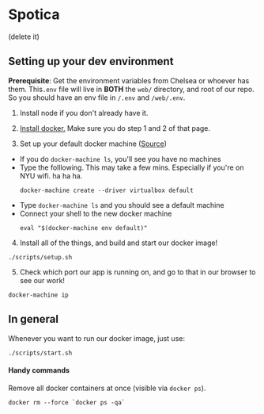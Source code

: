 # Spotica
(delete it)

## Setting up your dev environment

__Prerequisite__: Get the environment variables from Chelsea or whoever has them. This`.env` file will live in __BOTH__ the `web/` directory, and root of our repo. So you should have an env file in `/.env` and `/web/.env`.

1. Install node if you don't already have it.

2. [Install docker.](https://docs.docker.com/docker-for-mac/) Make sure you do step 1 and 2 of that page.

3. Set up your default docker machine ([Source](https://docs.docker.com/machine/get-started/))
  - If you do `docker-machine ls`, you'll see you have no machines
  - Type the folllowing. This may take a few mins. Especially if you're on NYU wifi. ha ha ha.
    ```shell
    docker-machine create --driver virtualbox default
    ```
  - Type `docker-machine ls` and you should see a default machine
  - Connect your shell to the new docker machine
    ```shell
    eval "$(docker-machine env default)"
    ```

4. Install all of the things, and build and start our docker image!
  ```shell
  ./scripts/setup.sh
  ```

5. Check which port our app is running on, and go to that in our browser to see our work!
  ```shell
  docker-machine ip
  ```

## In general

Whenever you want to run our docker image, just use:

```shell
./scripts/start.sh
```

#### Handy commands

Remove all docker containers at once (visible via `docker ps`).

```shell
docker rm --force `docker ps -qa`
```
